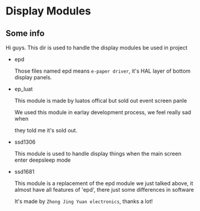 Display Modules
===============

Some info
---------

Hi guys. This dir is used to handle the display modules be used in
project

- epd

    Those files named epd means `e-paper driver`, it's HAL layer of bottom display panels.

- ep_luat

    This module is made by luatos offical but sold out event screen panle

    We used this module in earlay development process, we feel really sad when

    they told me it's sold out.

- ssd1306

    This module is used to handle display things when the main screen enter deepsleep mode

- ssd1681

    This module is a replacement of the epd module we just talked above, it almost have  all features of 'epd', there just some differences in software

    It's made by `Zhong Jing Yuan electronics`, thanks a lot!